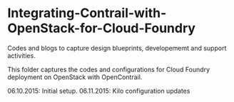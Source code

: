 # Integrating-Contrail-with-OpenStack-for-Cloud-Foundry
Codes and blogs to capture design blueprints, developememt and support activities.

This folder captures the codes and configurations for Cloud Foundry deployment on OpenStack with OpenContrail.

   06.10.2015: Initial setup.
   06.11.2015: Kilo configuration updates 

